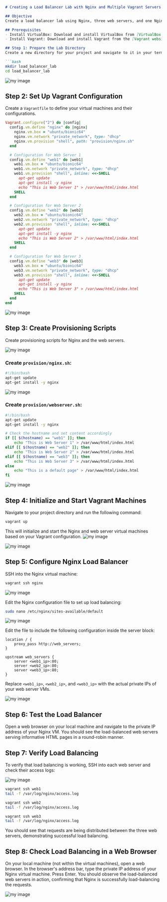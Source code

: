 ```markdown
# Creating a Load Balancer Lab with Nginx and Multiple Vagrant Servers

## Objective
Create a load balancer lab using Nginx, three web servers, and one Nginx server. The web servers should host informative HTML webpages.

## Prerequisites
- Install VirtualBox: Download and install VirtualBox from [VirtualBox's official website](https://www.virtualbox.org/).
- Install Vagrant: Download and install Vagrant from the [Vagrant website](https://www.vagrantup.com/).

## Step 1: Prepare the Lab Directory
Create a new directory for your project and navigate to it in your terminal. This directory will contain the Vagrant configuration files.

```bash
mkdir load_balancer_lab
cd load_balancer_lab
```
![my image](https://github.com/jayymeg/Networking_Fundamentals/blob/master/load%20balancer%20lab/step%201-2.png)

## Step 2: Set Up Vagrant Configuration
Create a `Vagrantfile` to define your virtual machines and their configurations.

```ruby
Vagrant.configure("2") do |config|
  config.vm.define "nginx" do |nginx|
    nginx.vm.box = "ubuntu/bionic64"
    nginx.vm.network "private_network", type: "dhcp"
    nginx.vm.provision "shell", path: "provision/nginx.sh"
  end

  # Configuration for Web Server 1
  config.vm.define "web1" do |web1|
    web1.vm.box = "ubuntu/bionic64"
    web1.vm.network "private_network", type: "dhcp"
    web1.vm.provision "shell", inline: <<-SHELL
      apt-get update
      apt-get install -y nginx
      echo "This is Web Server 1" > /var/www/html/index.html
    SHELL
  end

  # Configuration for Web Server 2
  config.vm.define "web2" do |web2|
    web2.vm.box = "ubuntu/bionic64"
    web2.vm.network "private_network", type: "dhcp"
    web2.vm.provision "shell", inline: <<-SHELL
      apt-get update
      apt-get install -y nginx
      echo "This is Web Server 2" > /var/www/html/index.html
    SHELL
  end

  # Configuration for Web Server 3
  config.vm.define "web3" do |web3|
    web3.vm.box = "ubuntu/bionic64"
    web3.vm.network "private_network", type: "dhcp"
    web3.vm.provision "shell", inline: <<-SHELL
      apt-get update
      apt-get install -y nginx
      echo "This is Web Server 3" > /var/www/html/index.html
    SHELL
  end
end
```
![my image](https://github.com/jayymeg/Networking_Fundamentals/blob/master/load%20balancer%20lab/step%202.png)

## Step 3: Create Provisioning Scripts
Create provisioning scripts for Nginx and the web servers.

![my image](https://github.com/jayymeg/Networking_Fundamentals/blob/master/load%20balancer%20lab/step%203.png)

### Create `provision/nginx.sh`:

```bash
#!/bin/bash
apt-get update
apt-get install -y nginx
```
![my image](https://github.com/jayymeg/Networking_Fundamentals/blob/master/load%20balancer%20lab/step%203(1).png)

### Create `provision/webserver.sh`:

```bash
#!/bin/bash
apt-get update
apt-get install -y nginx

# Check the hostname and set content accordingly
if [[ $(hostname) == "web1" ]]; then
    echo "This is Web Server 1" > /var/www/html/index.html
elif [[ $(hostname) == "web2" ]]; then
    echo "This is Web Server 2" > /var/www/html/index.html
elif [[ $(hostname) == "web3" ]]; then
    echo "This is Web Server 3" > /var/www/html/index.html
else
    echo "This is a default page" > /var/www/html/index.html
fi
```
![my image](https://github.com/jayymeg/Networking_Fundamentals/blob/master/load%20balancer%20lab/step%203(2).png)

## Step 4: Initialize and Start Vagrant Machines
Navigate to your project directory and run the following command:

```bash
vagrant up
```

This will initialize and start the Nginx and web server virtual machines based on your Vagrant configuration.
![my image](https://github.com/jayymeg/Networking_Fundamentals/blob/master/load%20balancer%20lab/step%204.png)

![my image](https://github.com/jayymeg/Networking_Fundamentals/blob/master/load%20balancer%20lab/step%204.png)

## Step 5: Configure Nginx Load Balancer
SSH into the Nginx virtual machine:

```bash
vagrant ssh nginx
```
![my image](https://github.com/jayymeg/Networking_Fundamentals/blob/master/load%20balancer%20lab/step%205.png)

Edit the Nginx configuration file to set up load balancing:

```bash
sudo nano /etc/nginx/sites-available/default
```
![my image](https://github.com/jayymeg/Networking_Fundamentals/blob/master/load%20balancer%20lab/step%205(2).png)

Edit the file to include the following configuration inside the server block:

```nginx
location / {
    proxy_pass http://web_servers;
}

upstream web_servers {
    server <web1_ip>:80;
    server <web2_ip>:80;
    server <web3_ip>:80;
}
```

Replace `<web1_ip>`, `<web2_ip>`, and `<web3_ip>` with the actual private IPs of your web server VMs.

![my image](https://github.com/jayymeg/Networking_Fundamentals/blob/master/load%20balancer%20lab/step%205(1).png)


## Step 6: Test the Load Balancer
Open a web browser on your local machine and navigate to the private IP address of your Nginx VM. You should see the load-balanced web servers serving informative HTML pages in a round-robin manner.

## Step 7: Verify Load Balancing
To verify that load balancing is working, SSH into each web server and check their access logs:

![my image](https://github.com/jayymeg/Networking_Fundamentals/blob/master/load%20balancer%20lab/step%207.png)

```bash
vagrant ssh web1
tail -f /var/log/nginx/access.log

vagrant ssh web2
tail -f /var/log/nginx/access.log

vagrant ssh web3
tail -f /var/log/nginx/access.log
```

You should see that requests are being distributed between the three web servers, demonstrating successful load balancing.

## Step 8: Check Load Balancing in a Web Browser
On your local machine (not within the virtual machines), open a web browser. In the browser's address bar, type the private IP address of your Nginx virtual machine. Press Enter. You should observe the load-balanced web servers in action, confirming that Nginx is successfully load-balancing the requests.


![my image](https://github.com/jayymeg/Networking_Fundamentals/blob/master/load%20balancer%20lab/step%208.png)

```

